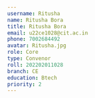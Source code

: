 ```yaml
---
username: Ritusha 
name: Ritusha Bora
title: Ritusha Bora
email: u22ce1028@cit.ac.in
phone: 7002684492
avatar: Ritusha.jpg
role: Core
type: Convenor
roll: 202202011028
branch: CE
education: Btech
priority: 2
---
```

